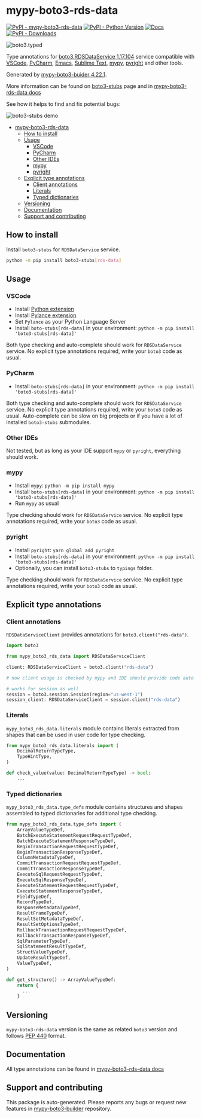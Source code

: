 <a id="mypy-boto3-rds-data"></a>

# mypy-boto3-rds-data

[![PyPI - mypy-boto3-rds-data](https://img.shields.io/pypi/v/mypy-boto3-rds-data.svg?color=blue)](https://pypi.org/project/mypy-boto3-rds-data)
[![PyPI - Python Version](https://img.shields.io/pypi/pyversions/mypy-boto3-rds-data.svg?color=blue)](https://pypi.org/project/mypy-boto3-rds-data)
[![Docs](https://img.shields.io/readthedocs/mypy-boto3-builder.svg?color=blue)](https://mypy-boto3-builder.readthedocs.io/)
[![PyPI - Downloads](https://img.shields.io/pypi/dw/mypy-boto3-rds-data?color=blue)](https://pypistats.org/packages/mypy-boto3-rds-data)

![boto3.typed](https://github.com/vemel/mypy_boto3_builder/raw/master/logo.png)

Type annotations for
[boto3.RDSDataService 1.17.104](https://boto3.amazonaws.com/v1/documentation/api/1.17.104/reference/services/rds-data.html#RDSDataService)
service compatible with [VSCode](https://code.visualstudio.com/),
[PyCharm](https://www.jetbrains.com/pycharm/),
[Emacs](https://www.gnu.org/software/emacs/),
[Sublime Text](https://www.sublimetext.com/),
[mypy](https://github.com/python/mypy),
[pyright](https://github.com/microsoft/pyright) and other tools.

Generated by
[mypy-boto3-buider 4.22.1](https://github.com/vemel/mypy_boto3_builder).

More information can be found on
[boto3-stubs](https://pypi.org/project/boto3-stubs/) page and in
[mypy-boto3-rds-data docs](https://vemel.github.io/boto3_stubs_docs/mypy_boto3_rds_data/)

See how it helps to find and fix potential bugs:

![boto3-stubs demo](https://github.com/vemel/mypy_boto3_builder/raw/master/demo.gif)

- [mypy-boto3-rds-data](#mypy-boto3-rds-data)
  - [How to install](#how-to-install)
  - [Usage](#usage)
    - [VSCode](#vscode)
    - [PyCharm](#pycharm)
    - [Other IDEs](#other-ides)
    - [mypy](#mypy)
    - [pyright](#pyright)
  - [Explicit type annotations](#explicit-type-annotations)
    - [Client annotations](#client-annotations)
    - [Literals](#literals)
    - [Typed dictionaries](#typed-dictionaries)
  - [Versioning](#versioning)
  - [Documentation](#documentation)
  - [Support and contributing](#support-and-contributing)

<a id="how-to-install"></a>

## How to install

Install `boto3-stubs` for `RDSDataService` service.

```bash
python -m pip install boto3-stubs[rds-data]
```

<a id="usage"></a>

## Usage

<a id="vscode"></a>

### VSCode

- Install
  [Python extension](https://marketplace.visualstudio.com/items?itemName=ms-python.python)
- Install
  [Pylance extension](https://marketplace.visualstudio.com/items?itemName=ms-python.vscode-pylance)
- Set `Pylance` as your Python Language Server
- Install `boto-stubs[rds-data]` in your environment:
  `python -m pip install 'boto3-stubs[rds-data]'`

Both type checking and auto-complete should work for `RDSDataService` service.
No explicit type annotations required, write your `boto3` code as usual.

<a id="pycharm"></a>

### PyCharm

- Install `boto-stubs[rds-data]` in your environment:
  `python -m pip install 'boto3-stubs[rds-data]'`

Both type checking and auto-complete should work for `RDSDataService` service.
No explicit type annotations required, write your `boto3` code as usual.
Auto-complete can be slow on big projects or if you have a lot of installed
`boto3-stubs` submodules.

<a id="other-ides"></a>

### Other IDEs

Not tested, but as long as your IDE support `mypy` or `pyright`, everything
should work.

<a id="mypy"></a>

### mypy

- Install `mypy`: `python -m pip install mypy`
- Install `boto-stubs[rds-data]` in your environment:
  `python -m pip install 'boto3-stubs[rds-data]'`
- Run `mypy` as usual

Type checking should work for `RDSDataService` service. No explicit type
annotations required, write your `boto3` code as usual.

<a id="pyright"></a>

### pyright

- Install `pyright`: `yarn global add pyright`
- Install `boto-stubs[rds-data]` in your environment:
  `python -m pip install 'boto3-stubs[rds-data]'`
- Optionally, you can install `boto3-stubs` to `typings` folder.

Type checking should work for `RDSDataService` service. No explicit type
annotations required, write your `boto3` code as usual.

<a id="explicit-type-annotations"></a>

## Explicit type annotations

<a id="client-annotations"></a>

### Client annotations

`RDSDataServiceClient` provides annotations for `boto3.client("rds-data")`.

```python
import boto3

from mypy_boto3_rds_data import RDSDataServiceClient

client: RDSDataServiceClient = boto3.client("rds-data")

# now client usage is checked by mypy and IDE should provide code auto-complete

# works for session as well
session = boto3.session.Session(region="us-west-1")
session_client: RDSDataServiceClient = session.client("rds-data")
```

<a id="literals"></a>

### Literals

`mypy_boto3_rds_data.literals` module contains literals extracted from shapes
that can be used in user code for type checking.

```python
from mypy_boto3_rds_data.literals import (
    DecimalReturnTypeType,
    TypeHintType,
)

def check_value(value: DecimalReturnTypeType) -> bool:
    ...
```

<a id="typed-dictionaries"></a>

### Typed dictionaries

`mypy_boto3_rds_data.type_defs` module contains structures and shapes assembled
to typed dictionaries for additional type checking.

```python
from mypy_boto3_rds_data.type_defs import (
    ArrayValueTypeDef,
    BatchExecuteStatementRequestRequestTypeDef,
    BatchExecuteStatementResponseTypeDef,
    BeginTransactionRequestRequestTypeDef,
    BeginTransactionResponseTypeDef,
    ColumnMetadataTypeDef,
    CommitTransactionRequestRequestTypeDef,
    CommitTransactionResponseTypeDef,
    ExecuteSqlRequestRequestTypeDef,
    ExecuteSqlResponseTypeDef,
    ExecuteStatementRequestRequestTypeDef,
    ExecuteStatementResponseTypeDef,
    FieldTypeDef,
    RecordTypeDef,
    ResponseMetadataTypeDef,
    ResultFrameTypeDef,
    ResultSetMetadataTypeDef,
    ResultSetOptionsTypeDef,
    RollbackTransactionRequestRequestTypeDef,
    RollbackTransactionResponseTypeDef,
    SqlParameterTypeDef,
    SqlStatementResultTypeDef,
    StructValueTypeDef,
    UpdateResultTypeDef,
    ValueTypeDef,
)

def get_structure() -> ArrayValueTypeDef:
    return {
      ...
    }
```

<a id="versioning"></a>

## Versioning

`mypy-boto3-rds-data` version is the same as related `boto3` version and
follows [PEP 440](https://www.python.org/dev/peps/pep-0440/) format.

<a id="documentation"></a>

## Documentation

All type annotations can be found in
[mypy-boto3-rds-data docs](https://vemel.github.io/boto3_stubs_docs/mypy_boto3_rds_data/)

<a id="support-and-contributing"></a>

## Support and contributing

This package is auto-generated. Please reports any bugs or request new features
in [mypy-boto3-builder](https://github.com/vemel/mypy_boto3_builder/issues/)
repository.
